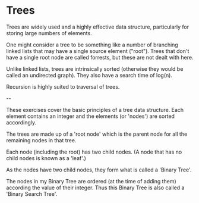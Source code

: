 <h1>Trees</h1>

Trees are widely used and a highly effective data structure, particularly for storing large numbers of elements.

One might consider a tree to be something like a number of branching linked lists that may have a single source element ("root"). Trees that don't have a single root node are called forrests, but these are not dealt with here.

Unlike linked lists, trees are intrinsically sorted (otherwise they would be called
an undirected graph). They also have a search time of log(n).

Recursion is highly suited to traversal of trees.

--

These exercises cover the basic principles of a tree data structure.
Each element contains an integer and the elements (or 'nodes') are sorted accordingly.

The trees are made up of a 'root node' which is the parent node for all the remaining nodes in that tree.

Each node (including the root) has two child nodes. (A node that has no child nodes is known as a 'leaf'.)

As the nodes have two child nodes, they form what is called a 'Binary Tree'.

The nodes in my Binary Tree are ordered (at the time of adding them) according the value of their integer. Thus this Binary Tree is also called a 'Binary Search Tree'.

